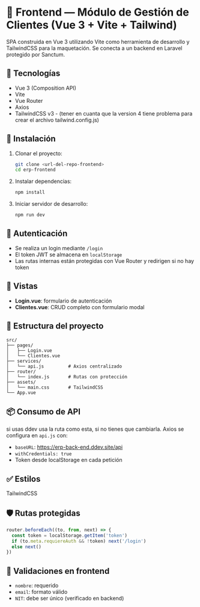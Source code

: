 # 🎨 Frontend — Módulo de Gestión de Clientes (Vue 3 + Vite + Tailwind)
SPA construida en Vue 3 utilizando Vite como herramienta de desarrollo y TailwindCSS para la maquetación. Se conecta a un backend en Laravel protegido por Sanctum.

## 📌 Tecnologías
- Vue 3 (Composition API)
- Vite
- Vue Router
- Axios
- TailwindCSS v3 - (tener en cuanta que la version 4 tiene problema para crear el archivo tailwind.config.js)

## 🚀 Instalación
1. Clonar el proyecto:
   ```bash
   git clone <url-del-repo-frontend>
   cd erp-frontend
   ```

2. Instalar dependencias:
   ```bash
   npm install
   ```

3. Iniciar servidor de desarrollo:
   ```bash
   npm run dev
   ```

## 🔐 Autenticación
- Se realiza un login mediante `/login`
- El token JWT se almacena en `localStorage`
- Las rutas internas están protegidas con Vue Router y redirigen si no hay token

## 🧩 Vistas
- **Login.vue**: formulario de autenticación
- **Clientes.vue**: CRUD completo con formulario modal

## 📁 Estructura del proyecto
```
src/
├── pages/
│   ├── Login.vue
│   └── Clientes.vue
├── services/
│   └── api.js         # Axios centralizado
├── router/
│   └── index.js       # Rutas con protección
├── assets/
│   └── main.css       # TailwindCSS
└── App.vue
```

## 📦 Consumo de API
si usas ddev usa la ruta como esta, si no tienes que cambiarla.
Axios se configura en `api.js` con:
- `baseURL`: https://erp-back-end.ddev.site/api
- `withCredentials: true`
- Token desde localStorage en cada petición

## ✅ Estilos
TailwindCSS

## 🛡️ Rutas protegidas
```js
router.beforeEach((to, from, next) => {
  const token = localStorage.getItem('token')
  if (to.meta.requiereAuth && !token) next('/login')
  else next()
})
```

## 🧪 Validaciones en frontend
- `nombre`: requerido
- `email`: formato válido
- `NIT`: debe ser único (verificado en backend)
